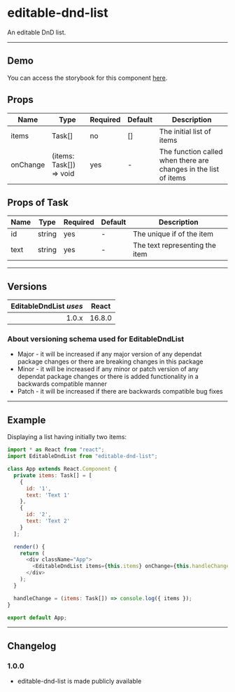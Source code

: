 # editable-dnd-list

An editable DnD list.

---

## Demo

You can access the storybook for this component [here](https://iulian-radu-at.github.io/editable-dnd-list/).

## Props

| Name     | Type                    | Required | Default | Description                                                     |
|----------|-------------------------|----------|---------|-----------------------------------------------------------------|
| items    | Task[]                  | no       | []      | The initial list of items                                       |
| onChange | (items: Task[]) => void | yes      | -       | The function called when there are changes in the list of items |

## Props of Task

| Name | Type   | Required | Default | Description                    |
|------|--------|----------|---------|--------------------------------|
| id   | string | yes      | -       | The unique if of the item      |
| text | string | yes      | -       | The text representing the item |

---

## Versions

| EditableDndList _uses_ | React  |
|-----------------------:|:------:|
|                  1.0.x | 16.8.0 |

### About versioning schema used for EditableDndList

- Major - it will be increased if any major version of any dependat package changes or there are breaking changes in this package
- Minor - it will be increased if any minor or patch version of any dependat package changes or there is added functionality in a backwards compatible manner
- Patch - it will be increased if there are backwards compatible bug fixes

---

## Example

Displaying a list having initially two items:

```js
import * as React from "react";
import EditableDndList from "editable-dnd-list";

class App extends React.Component {
  private items: Task[] = [
    {
      id: '1',
      text: 'Text 1'
    },
    {
      id: '2',
      text: 'Text 2'
    }
  ];

  render() {
    return (
      <div className="App">
        <EditableDndList items={this.items} onChange={this.handleChange} />
      </div>
    );
  }

  handleChange = (items: Task[]) => console.log({ items });
}

export default App;
```

---

## Changelog

### 1.0.0

- editable-dnd-list is made publicly available
